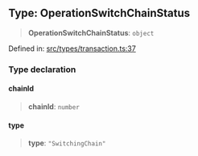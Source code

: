
## Type: OperationSwitchChainStatus

> **OperationSwitchChainStatus**: `object`

Defined in: [src/types/transaction.ts:37](https://github.com/centrifuge/sdk/blob/20f6f7405dbfe43e55dbfdf56cb48d163938a551/src/types/transaction.ts#L37)

### Type declaration

#### chainId

> **chainId**: `number`

#### type

> **type**: `"SwitchingChain"`
